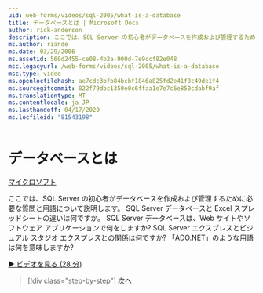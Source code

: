 ```yaml
---
uid: web-forms/videos/sql-2005/what-is-a-database
title: データベースとは | Microsoft Docs
author: rick-anderson
description: ここでは、SQL Server の初心者がデータベースを作成および管理するために必要な質問と用語について説明します。 どう。。。
ms.author: riande
ms.date: 03/29/2006
ms.assetid: 560d2455-ce08-4b2a-900d-7e9ccf82e048
msc.legacyurl: /web-forms/videos/sql-2005/what-is-a-database
msc.type: video
ms.openlocfilehash: ae7cdc3bfb84bcbf1846a825fd2e41f8c49de1f4
ms.sourcegitcommit: 022f79dbc1350e0c6ffaa1e7e7c6e850cdabf9af
ms.translationtype: MT
ms.contentlocale: ja-JP
ms.lasthandoff: 04/17/2020
ms.locfileid: "81543198"
---
```

# <a name="what-is-a-database"></a>データベースとは

[マイクロソフト](https://github.com/microsoft)

ここでは、SQL Server の初心者がデータベースを作成および管理するために必要な質問と用語について説明します。 SQL Server データベースと Excel スプレッドシートの違いは何ですか。 SQL Server データベースは、Web サイトやソフトウェア アプリケーションで何をしますか? SQL Server エクスプレスとビジュアル スタジオ エクスプレスとの関係は何ですか? 「ADO.NET」のような用語は何を意味しますか?

[&#9654; ビデオを見る (28 分)](https://channel9.msdn.com/Blogs/ASP-NET-Site-Videos/what-is-a-database)

> [!div class="step-by-step"]
> [次へ](understanding-database-tables-and-records.md)
